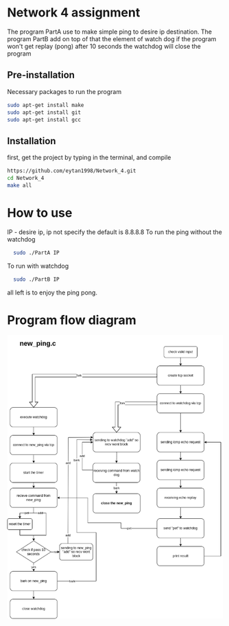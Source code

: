 # Network 4 assignment

The program PartA use to make simple ping to desire ip destination.
The program PartB add on top of that the element of watch dog if the program won't get replay (pong) after 10 seconds the watchdog will close the program


## Pre-installation

Necessary packages to run the program

```bash
sudo apt-get install make
sudo apt-get install git
sudo apt-get install gcc
```
## Installation

first, get the project by typing in the terminal, and compile
```bash
https://github.com/eytan1998/Network_4.git
cd Network_4
make all
```
# How to use
IP - desire ip, ip not specify the default is 8.8.8.8
To run the ping without the watchdog
```bash
  sudo ./PartA IP
```
To run with watchdog
```bash
  sudo ./PartB IP
```
all left is to enjoy the ping pong.

# Program flow diagram
![Screenshot](program_flow.png)

